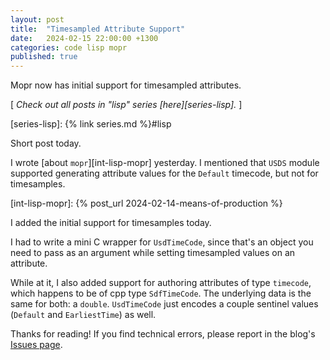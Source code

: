```yaml
---
layout: post
title:  "Timesampled Attribute Support"
date:   2024-02-15 22:00:00 +1300
categories: code lisp mopr
published: true
---
```


Mopr now has initial support for timesampled attributes.

[ *Check out all posts in "lisp" series [here][series-lisp].* ]

[series-lisp]: {% link series.md %}#lisp

Short post today.

I wrote [about `mopr`][int-lisp-mopr] yesterday. I mentioned that `USDS` module supported generating attribute values for the `Default` timecode, but not for timesamples.

[int-lisp-mopr]: {% post_url 2024-02-14-means-of-production %}

I added the initial support for timesamples today.

I had to write a mini C wrapper for `UsdTimeCode`, since that's an object you need to pass as an argument while setting timesampled values on an attribute.

While at it, I also added support for authoring attributes of type `timecode`, which happens to be of cpp type `SdfTimeCode`. The underlying data is the same for both: a `double`. `UsdTimeCode` just encodes a couple sentinel values (`Default` and `EarliestTime`) as well.

Thanks for reading! If you find technical errors, please report in the blog's [Issues page][report].

[report]: https://github.com/kenanb/kenanb-blog/issues

